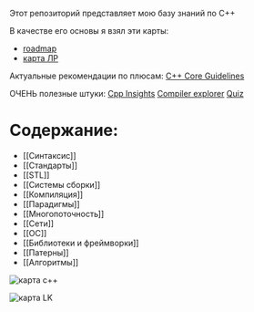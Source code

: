 Этот репозиторий представляет мою базу знаний по С++

В качестве его основы я взял эти карты:  
- [roadmap](https://github.com/salmer/CppDeveloperRoadmap)
- [карта ЛР](https://habr.com/ru/specials/726724/)

Актуальные рекомендации по плюсам:
[C++ Core Guidelines](https://isocpp.github.io/CppCoreGuidelines/CppCoreGuidelines)

ОЧЕНЬ полезные штуки:
[Cpp Insights](https://cppinsights.io/)
[Compiler explorer](https://compiler-explorer.com/)
[Quiz](https://cppquiz.org/quiz/question/1)

# Содержание:

- [[Синтаксис]]
- [[Стандарты]]
- [[STL]]
- [[Системы сборки]]
- [[Компиляция]]
- [[Парадигмы]]
- [[Многопоточность]]
- [[Сети]]
- [[ОС]]
- [[Библиотеки и фреймворки]]
- [[Патерны]]
- [[Алгоритмы]]

![карта с++](images/cpp_map.png)  


![карта LK](images/roadmapLK.png)